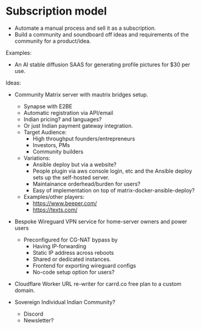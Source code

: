 # Subscription model

* Automate a manual process and sell it as a subscription.
* Build a community and soundboard off ideas and requirements of the
  community for a product/idea.

Examples:
* An AI stable diffusion SAAS for generating profile pictures for $30 per use.

Ideas:
* Community Matrix server with mautrix bridges setup.
    * Synapse with E2BE
    * Automatic registration via API/email
    * Indian pricing? and languages?
    * Or just Indian payment gateway integration.
    * Target Audience:
        * High throughput founders/entrepreneurs
        * Investors, PMs
        * Community builders
    * Variations:
        * Ansible deploy but via a website?
        * People plugin via aws console login, etc and the Ansible deploy
            sets up the self-hosted server.
        * Maintainance orderhead/burden for users?
        * Easy of implementation on top of matrix-docker-ansible-deploy?
    * Examples/other players:
        * https://www.beeper.com/
        * https://texts.com/

* Bespoke Wireguard VPN service for home-server owners and power users
    * Preconfigured for CG-NAT bypass by
        * Having IP-forwarding
        * Static IP address across reboots
        * Shared or dedicated instances.
        * Frontend for exporting wireguard configs
        * No-code setup option for users?

* Cloudflare Worker URL re-writer for carrd.co free plan to a custom domain.

* Sovereign Individual Indian Community?
    * Discord
    * Newsletter?
